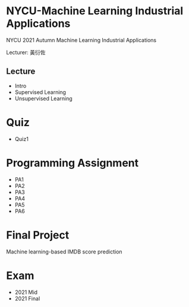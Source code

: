 # NYCU-Machine Learning Industrial Applications

NYCU 2021 Autumn Machine Learning Industrial Applications

Lecturer: 黃衍佐

## Lecture
- Intro
- Supervised Learning
- Unsupervised Learning

# Quiz
- Quiz1

# Programming Assignment
- PA1
- PA2
- PA3
- PA4
- PA5
- PA6

# Final Project
Machine learning-based IMDB score prediction

# Exam
- 2021 Mid
- 2021 Final
